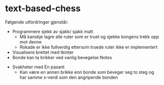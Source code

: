 # text-based-chess
Følgende utfordringer gjenstår:
- Programmere sjekk av sjakk/ sjakk matt
    - Må kanskje lagre alle ruter som er truet og sjekke kongens trekk opp mot denne
    - Rokade er ikke fullverdig ettersom truede ruter ikke er implementert
- Visualisere brettet med tkinter
- Bonde kan ta brikker ved vanlig bevegelse
Notes
* Svakheter med En pasant
    - Kan være en annen brikke enn bonde som beveger seg to steg og har samme x-verdi som den angripende bonden 
